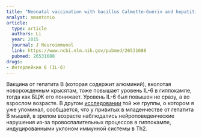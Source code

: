 ```yaml
---
title: "Neonatal vaccination with bacillus Calmette-Guérin and hepatitis B vaccines modulates hippocampal synaptic plasticity in rats"
analyst: amantonio
article:
  type: article
  authors: Li
  year: 2015
  journal: J Neuroimmunol
  link: https://www.ncbi.nlm.nih.gov/pubmed/26531688
  pubmed: 26531688
drugs:
- Интерлейкин 6 (IL-6)
---
```


Вакцина от гепатита В (которая содержит алюминий), вколотая новорожденным крысятам, тоже повышает уровень IL-6 в гиппокампе, тогда как БЦЖ его понижает. Уровень IL-6 был повышен не сразу, а во взрослом возрасте.
В другом [исследовании](http://www.ncbi.nlm.nih.gov/pubmed/27501128) той же группы, о котором я уже упоминал, сообщается, что у привитых в младенчестве от гепатита В мышей, в зрелом возрасте наблюдались нейроповеденческие нарушения из-за провоспалительных процессов в гиппокампе, индуцированными уклоном иммунной системы в Th2.
